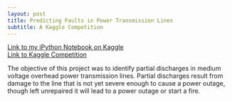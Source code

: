 ```yaml
---
layout: post
title: Predicting Faults in Power Transmission Lines
subtitle: A Kaggle Competition
---
```


[Link to my iPython Notebook on Kaggle](https://www.kaggle.com/kmekar/vsb-fault-detection-dwt-denoising?scriptVersionId=14059965)  
[Link to Kaggle Competition](https://www.kaggle.com/c/vsb-power-line-fault-detection)

The objective of this project was to identify partial discharges in medium voltage overhead power transmission lines. Partial discharges result from damage to the line that is not yet severe enough to cause a power outage, though left unrepaired it will lead to a power outage or start a fire.
